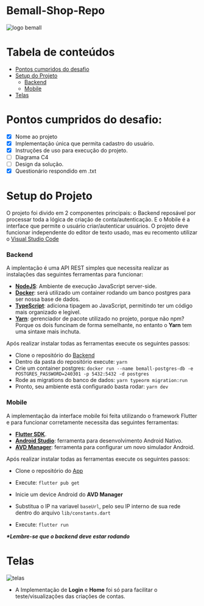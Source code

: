 # Bemall-Shop-Repo

![logo bemall](https://user-images.githubusercontent.com/57741609/160401695-4c8eeaa7-0c80-4899-9cfe-dc71249e9e77.png)

##
Tabela de conteúdos
=================
<!--ts-->
   * [Pontos cumpridos do desafio](#pontos-cumpridos-do-desafio)
   * [Setup do Projeto](#setup-do-projeto)
      - [Backend](#backend)
      - [Mobile](#mobile)
   * [Telas](#telas) 
<!--te-->

# Pontos cumpridos do desafio:
- [x] Nome ao projeto
- [x] Implementação única que permita cadastro do usuário.
- [x] Instruções de uso para execução do projeto.  
- [ ] Diagrama C4
- [ ] Design da solução.
- [x] Questionário respondido em .txt
##

# Setup do Projeto

O projeto foi divido em 2 componentes principais: o Backend reposável por processar toda a lógica de criação de conta/autenticação. E o Mobile é a interface que permite o usuário criar/autenticar usuários. O projeto deve funcionar independente do editor de texto usado, mas eu recomento utilizar o  [Visual Studio Code](https://code.visualstudio.com/download)

### Backend
A implentação é uma API REST simples que necessita realizar as instalações das seguintes ferramentas para funcionar:
 - [**NodeJS**](https://nodejs.org/en/download/): Ambiente de execução JavaScript server-side.
 - [**Docker**](https://docs.docker.com/engine/install/ubuntu/): será utilizado um container rodando um banco postgres para ser nossa base de dados.
 - [**TypeScript**](https://www.typescriptlang.org/download): adiciona tipagem ao JavaScript, permitindo ter um código mais organizado e legivel.
 - [**Yarn**](https://classic.yarnpkg.com/lang/en/docs/install/#mac-stable): gerenciador de pacote utilizado no projeto, porque não npm? Porque os dois funcinam de forma semelhante, no entanto o **Yarn** tem uma sintaxe mais inchuta.

Após realizar instalar todas as ferramentas execute os seguintes passos:
  - Clone o repositório do [Backend](https://github.com/JulioRennan/Bemall-Backend/tree/087ed4f482a1d5dd9809aefee3ef669fb27c6f43)
  - Dentro da pasta do repositório execute: ```yarn ```
  - Crie um container postgres: ```docker run --name bemall-postgres-db -e POSTGRES_PASSWORD=240301 -p 5432:5432 -d postgres```
  - Rode as migrations do banco de dados:  ```yarn typeorm migration:run```
  - Pronto, seu ambiente está configurado basta rodar: ```yarn dev```
  
### Mobile
A implementação da interface mobile foi feita utilizando o framework Flutter e para funcionar corretamente necessita das seguintes ferramentas:
   - [**Flutter SDK**](https://flutter.dev/docs/get-started/install).
   - [**Android Studio**](https://developer.android.com/studio): ferramenta para desenvolvimento Android Nativo.
   - [**AVD Manager**](https://developer.android.com/studio/run/managing-avds?hl=pt-br): ferramenta para configurar um novo simulador Android.

Após realizar instalar todas as ferramentas execute os seguintes passos:
   - Clone o repositório do [App](https://github.com/JulioRennan/Bemall-App)
   - Execute: ```flutter pub get```
   - Inicie um device Android do **AVD Manager**
   - Substitua o IP na variavel ```baseUrl```, pelo seu IP interno de sua rede dentro do arquivo ```lib/constants.dart```
  
   - Execute: ```flutter run```

**_*Lembre-se que o backend deve estar rodando_**

##
# Telas
![telas](https://user-images.githubusercontent.com/57741609/160423634-eeb4a084-e66f-444b-b0e3-2372ba785558.png)

* A Implementação de **Login** e **Home** foi só para facilitar o teste/visualizações das criações de contas.


